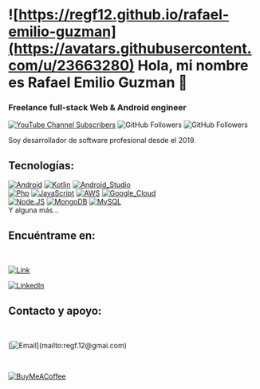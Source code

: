 # ![https://regf12.github.io/rafael-emilio-guzman](https://avatars.githubusercontent.com/u/23663280) Hola, mi nombre es Rafael Emilio Guzman 👋
### Freelance full-stack Web & Android engineer

[![YouTube Channel Subscribers](https://img.shields.io/youtube/channel/subscribers/UCdxI5ohbMIuZcZzDv1CrxMQ?style=social)](https://youtube.com/rafael-emilio-guzman?sub_confirmation=1)
![GitHub Followers](https://img.shields.io/github/followers/regf12?style=social)
![GitHub Followers](https://img.shields.io/github/stars/regf12?style=social)

Soy desarrollador de software profesional desde el 2019.

## Tecnologías:

[![Android](https://img.shields.io/badge/Android-3DDC84?style=for-the-badge&logo=android&logoColor=white&labelColor=101010)]()
[![Kotlin](https://img.shields.io/badge/Kotlin-0095D5?style=for-the-badge&logo=kotlin&logoColor=white&labelColor=101010)]()
[![Android_Studio](https://img.shields.io/badge/Android_Studio-3DDC84?style=for-the-badge&logo=android-studio&logoColor=white&labelColor=101010)]()
</br>
[![Php](https://img.shields.io/badge/Php-yellow?style=for-the-badge&logo=php&logoColor=white&labelColor=101010)]()
[![JavaScript](https://img.shields.io/badge/JavaScript-F7DF1E?style=for-the-badge&logo=javascript&logoColor=white&labelColor=101010)]()
[![AWS](https://img.shields.io/badge/AWS-232F3E?style=for-the-badge&logo=amazon-aws&logoColor=white&labelColor=101010)]()
[![Google_Cloud](https://img.shields.io/badge/Google_Cloud-4285F4?style=for-the-badge&logo=googlecloud&logoColor=white&labelColor=101010)]()
</br>
[![Node.JS](https://img.shields.io/badge/Node.JS-339933?style=for-the-badge&logo=node.js&logoColor=white&labelColor=101010)]()
[![MongoDB](https://img.shields.io/badge/MongoDB-47A248?style=for-the-badge&logo=mongodb&logoColor=white&labelColor=101010)]()
[![MySQL](https://img.shields.io/badge/MySQL-4479A1?style=for-the-badge&logo=mysql&logoColor=white&labelColor=101010)]()
</br>
Y alguna más...

## Encuéntrame en:

</br>

[![Link](https://img.shields.io/badge/Link_Site-rafael_emilio_guzman-39E09B?style=for-the-badge&logo=Linktree&logoColor=white&labelColor=101010)](https://regf12.github.io/rafael-emilio-guzman)

[![LinkedIn](https://img.shields.io/badge/LinkedIn-regf12-0077B5?style=for-the-badge&logo=linkedin&logoColor=white&labelColor=101010)](https://www.linkedin.com/in/regf12)


## Contacto y apoyo:

</br>

[![Email](https://img.shields.io/badge/regf.12@gmai.com-email_personal_(respuesta_lenta)-D14836?style=for-the-badge&logo=gmail&logoColor=white&labelColor=101010)](mailto:regf.12@gmai.com)

</br>

[![BuyMeACoffee](https://img.shields.io/badge/Buy_Me_A_Coffee-apoya_mi_trabajo-FFDD00?style=for-the-badge&logo=buy-me-a-coffee&logoColor=white&labelColor=101010)](https://www.buymeacoffee.com/regf12)
